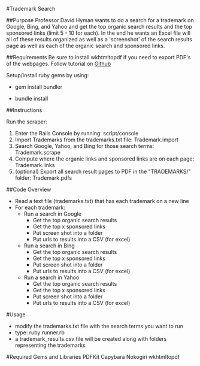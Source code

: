 #Trademark Search

##Purpose
Professor David Hyman wants to do a search for a trademark on Google, Bing, and Yahoo and get the top organic search results and the top sponsored links (limit 5 - 10 for each).  In the end he wants an Excel file will all of these results organized as well as a 'screenshot' of the search results page as well as each of the organic search and sponsored links.

##Requirements
Be sure to install wkhtmltopdf if you need to export PDF's of the webpages. Follow tutorial on [Github](https://github.com/jdpace/PDFKit/wiki/Installing-WKHTMLTOPDF)

Setup/Install ruby gems by using:

* gem install bundler

* bundle install


##Instructions

Run the scraper:

1. Enter the Rails Console by running: script/console
2. Import Trademarks from the trademarks.txt file: Trademark.import
3. Search Google, Yahoo, and Bing for those search terms: Trademark.scrape
4. Compute where the organic links and sponsored links are on each page: Trademark.links
5. (optional) Export all search result pages to PDF in the "TRADEMARKS/" folder: Trademark.pdfs


##Code Overview

- Read a text file (trademarks.txt) that has each trademark on a new line
- For each trademark:
  - Run a search in Google
      - Get the top organic search results
      - Get the top x sponsored links
      - Put screen shot into a folder
      - Put urls to results into a CSV (for excel)
  - Run a search in Bing
      - Get the top organic search results
      - Get the top x sponsored links
      - Put screen shot into a folder
      - Put urls to results into a CSV (for excel)
  - Run a search in Yahoo
      - Get the top organic search results
      - Get the top x sponsored links
      - Put screen shot into a folder
      - Put urls to results into a CSV (for excel)

#Usage
- modify the trademarks.txt file with the search terms you want to run
- type: ruby runner.rb
- a trademark_results.csv file will be created along with folders representing the trademarks

#Required Gems and Libraries
PDFKit
Capybara
Nokogiri
wkhtmltopdf
